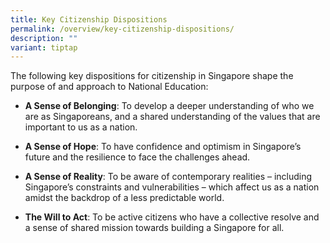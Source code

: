```yaml
---
title: Key Citizenship Dispositions
permalink: /overview/key-citizenship-dispositions/
description: ""
variant: tiptap
---
```

The following key dispositions for citizenship in Singapore shape the purpose of and approach to National Education:

* **A Sense of Belonging**: To develop a deeper understanding of who we are as Singaporeans, and a shared understanding of the values that are important to us as a nation.

* **A Sense of Hope**:  To have confidence and optimism in Singapore’s future and the resilience to face the challenges ahead.

* **A Sense of Reality**: To be aware of contemporary realities – including Singapore’s constraints and vulnerabilities – which affect us as a nation amidst the backdrop of a less predictable world.

* **The Will to Act**: To be active citizens who have a collective resolve and a sense of shared mission towards building a Singapore for all.
